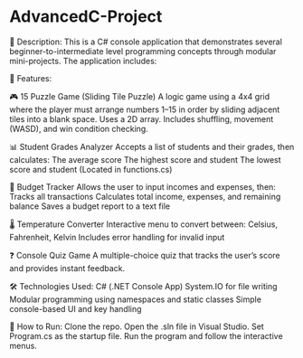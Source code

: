 # AdvancedC-Project
🧾 Description:
This is a C# console application that demonstrates several beginner-to-intermediate level programming concepts through modular mini-projects. The application includes:

🔹 Features:

🎮 15 Puzzle Game (Sliding Tile Puzzle)
A logic game using a 4x4 grid where the player must arrange numbers 1–15 in order by sliding adjacent tiles into a blank space.
Uses a 2D array.
Includes shuffling, movement (WASD), and win condition checking.

📊 Student Grades Analyzer
Accepts a list of students and their grades, then calculates:
The average score
The highest score and student
The lowest score and student
(Located in functions.cs)

📝 Budget Tracker
Allows the user to input incomes and expenses, then:
Tracks all transactions
Calculates total income, expenses, and remaining balance
Saves a budget report to a text file

🌡️ Temperature Converter
Interactive menu to convert between:
Celsius, Fahrenheit, Kelvin
Includes error handling for invalid input

❓ Console Quiz Game
A multiple-choice quiz that tracks the user’s score and provides instant feedback.

🛠 Technologies Used:
C# (.NET Console App)
System.IO for file writing
Modular programming using namespaces and static classes
Simple console-based UI and key handling

🚀 How to Run:
Clone the repo.
Open the .sln file in Visual Studio.
Set Program.cs as the startup file.
Run the program and follow the interactive menus.
